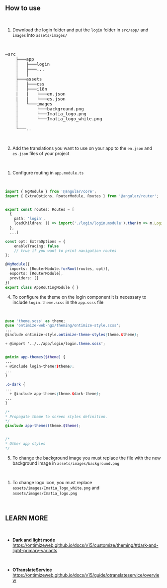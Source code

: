 ## How to use

<br/>

1. Download the login folder and put the `login` folder in `src/app/` and `images` into `assets/images/`

<br/>

<pre>
─src
    ├───app
    │   ├───login
    │   ├───...
    │   │
    ├───assets
    │   ├───css
    │   ├───i18n
    |   |   └───en.json
    |   |   └───es.json
    │   └───images
    │       └───background.png
    │       └───Imatia_logo.png
    │       └───Imatia_logo_white.png
    │
    └───..


</pre>

2. Add the translations you want to use on your app ​​to the `en.json` and `es.json` files of your project

<br/>

1. Configure routing in `app.module.ts`

<br/>

```ts
import { NgModule } from '@angular/core';
import { ExtraOptions, RouterModule, Routes } from '@angular/router';


export const routes: Routes = [
  {
    path: 'login',
    loadChildren: () => import('./login/login.module').then(m => m.LoginModule)
  },
  ...]

const opt: ExtraOptions = {
    enableTracing: false
    // true if you want to print navigation routes
};

@NgModule({
  imports: [RouterModule.forRoot(routes, opt)],
  exports: [RouterModule],
  providers: []
})
export class AppRoutingModule { }

```

4. To configure the theme on the login component it is necessary to include `login.theme.scss` in the `app.scss` file

<br/>

```app.scss
@use 'theme.scss' as theme;
@use 'ontimize-web-ngx/theming/ontimize-style.scss';
...
@include ontimize-style.ontimize-theme-styles(theme.$theme);

+ @import '../../app/login/login.theme.scss';


@mixin app-themes($theme) {
...
+ @include login-theme($theme);
...
}

.o-dark {
...
  + @include app-themes(theme.$dark-theme);
...
}

/*
* Propagate theme to screen styles definition.
*/
@include app-themes(theme.$theme);


/*
* Other app styles
*/

```

5. To change the background image you must replace the file with the new background image in `assets/images/background.png`

<br/>

1. To change logo icon, you must replace `assets/images/Imatia_logo_white.png` and `assets/images/Imatia_logo.png`

<br/>

## LEARN MORE

<br/>

* **Dark and light mode** https://ontimizeweb.github.io/docs/v15/customize/theming/#dark-and-light-primary-variants

<br/>

* **OTranslateService** https://ontimizeweb.github.io/docs/v15/guide/otranslateservice/overview

